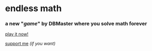 # endless math
### a new "*game*" by DBMaster where you solve math forever

[play it now!](http://jdpr.org/endlessmath)

[support me](https://www.patreon.com/dbmaster) *(if you want)*
